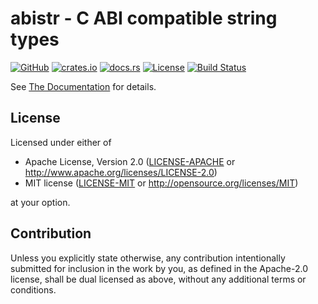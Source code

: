 # abistr - C ABI compatible string types

[![GitHub](https://img.shields.io/github/stars/MaulingMonkey/abistr.svg?label=GitHub&style=social)](https://github.com/MaulingMonkey/abistr)
[![crates.io](https://img.shields.io/crates/v/abistr.svg)](https://crates.io/crates/abistr)
[![docs.rs](https://docs.rs/abistr/badge.svg)](https://docs.rs/abistr)
[![License](https://img.shields.io/crates/l/abistr.svg)](https://github.com/MaulingMonkey/abistr)
[![Build Status](https://github.com/MaulingMonkey/abistr/workflows/Rust/badge.svg)](https://github.com/MaulingMonkey/abistr/actions?query=workflow%3Arust)
<!-- [![dependency status](https://deps.rs/repo/github/MaulingMonkey/abistr/status.svg)](https://deps.rs/repo/github/MaulingMonkey/abistr) -->

See [The Documentation](https://docs.rs/abistr) for details.



<h2 name="license">License</h2>

Licensed under either of

* Apache License, Version 2.0 ([LICENSE-APACHE](LICENSE-APACHE) or http://www.apache.org/licenses/LICENSE-2.0)
* MIT license ([LICENSE-MIT](LICENSE-MIT) or http://opensource.org/licenses/MIT)

at your option.



<h2 name="contribution">Contribution</h2>

Unless you explicitly state otherwise, any contribution intentionally submitted
for inclusion in the work by you, as defined in the Apache-2.0 license, shall be
dual licensed as above, without any additional terms or conditions.
